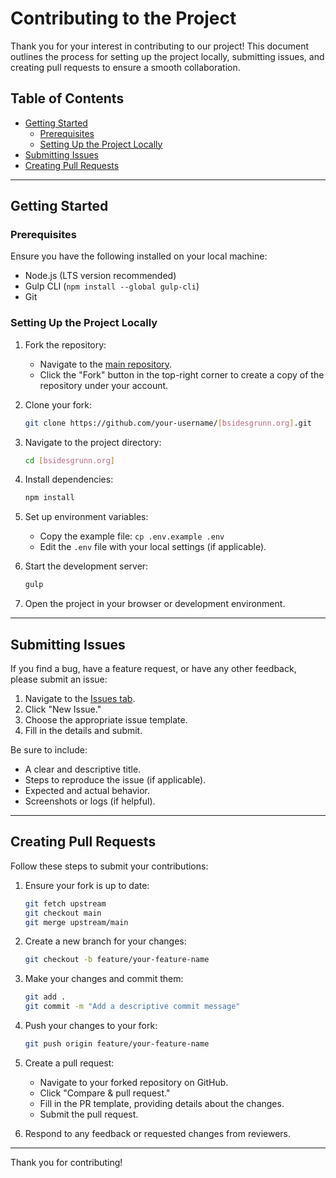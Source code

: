 # Contributing to the Project

Thank you for your interest in contributing to our project! This document outlines the process for setting up the project locally, submitting issues, and creating pull requests to ensure a smooth collaboration.

## Table of Contents
- [Getting Started](#getting-started)
  - [Prerequisites](#prerequisites)
  - [Setting Up the Project Locally](#setting-up-the-project-locally)
- [Submitting Issues](#submitting-issues)
- [Creating Pull Requests](#creating-pull-requests)

---

## Getting Started

### Prerequisites

Ensure you have the following installed on your local machine:
- Node.js (LTS version recommended)
- Gulp CLI (`npm install --global gulp-cli`)
- Git

### Setting Up the Project Locally

1. Fork the repository:
   - Navigate to the [main repository](https://github.com/bsidesgrunn/bsidesgrunn.org.git).
   - Click the "Fork" button in the top-right corner to create a copy of the repository under your account.

2. Clone your fork:
   ```bash
   git clone https://github.com/your-username/[bsidesgrunn.org].git
   ```

3. Navigate to the project directory:
   ```bash
   cd [bsidesgrunn.org]
   ```

4. Install dependencies:
   ```bash
   npm install
   ```

5. Set up environment variables:
   - Copy the example file: `cp .env.example .env`
   - Edit the `.env` file with your local settings (if applicable).

6. Start the development server:
   ```bash
   gulp
   ```

7. Open the project in your browser or development environment.

---

## Submitting Issues

If you find a bug, have a feature request, or have any other feedback, please submit an issue:

1. Navigate to the [Issues tab](link-to-issues).
2. Click "New Issue."
3. Choose the appropriate issue template.
4. Fill in the details and submit.

Be sure to include:
- A clear and descriptive title.
- Steps to reproduce the issue (if applicable).
- Expected and actual behavior.
- Screenshots or logs (if helpful).

---

## Creating Pull Requests

Follow these steps to submit your contributions:

1. Ensure your fork is up to date:
   ```bash
   git fetch upstream
   git checkout main
   git merge upstream/main
   ```

2. Create a new branch for your changes:
   ```bash
   git checkout -b feature/your-feature-name
   ```

3. Make your changes and commit them:
   ```bash
   git add .
   git commit -m "Add a descriptive commit message"
   ```

4. Push your changes to your fork:
   ```bash
   git push origin feature/your-feature-name
   ```

5. Create a pull request:
   - Navigate to your forked repository on GitHub.
   - Click "Compare & pull request."
   - Fill in the PR template, providing details about the changes.
   - Submit the pull request.

6. Respond to any feedback or requested changes from reviewers.

---

Thank you for contributing!

